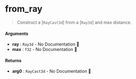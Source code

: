 # from\_ray

>  Construct a [`RayCast3d`] from a [`Ray3d`] and max distance.

#### Arguments

- **ray** : `Ray3d` \- No Documentation 🚧
- **max** : `f32` \- No Documentation 🚧

#### Returns

- **arg0** : `RayCast3d` \- No Documentation 🚧